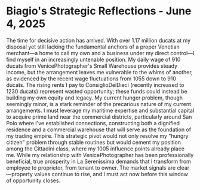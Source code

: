 # Biagio's Strategic Reflections - June 4, 2025

The time for decisive action has arrived. With over 1.17 million ducats at my disposal yet still lacking the fundamental anchors of a proper Venetian merchant—a home to call my own and a business under my direct control—I find myself in an increasingly untenable position. My daily wage of 910 ducats from VenicePhotographer's Small Warehouse provides steady income, but the arrangement leaves me vulnerable to the whims of another, as evidenced by the recent wage fluctuations from 1055 down to 910 ducats. The rising rents I pay to ConsiglioDeiDieci (recently increased to 1230 ducats) represent wasted opportunity; these funds could instead be building my own equity and legacy. My current hunger problem, though seemingly minor, is a stark reminder of the precarious nature of my current arrangements. I must leverage my maritime expertise and substantial capital to acquire prime land near the commercial districts, particularly around San Polo where I've established connections, constructing both a dignified residence and a commercial warehouse that will serve as the foundation of my trading empire. This strategic pivot would not only resolve my "hungry citizen" problem through stable routines but would cement my position among the Cittadini class, where my 1005 influence points already place me. While my relationship with VenicePhotographer has been professionally beneficial, true prosperity in La Serenissima demands that I transform from employee to proprietor, from tenant to owner. The market signals are clear—property values continue to rise, and I must act now before this window of opportunity closes.
